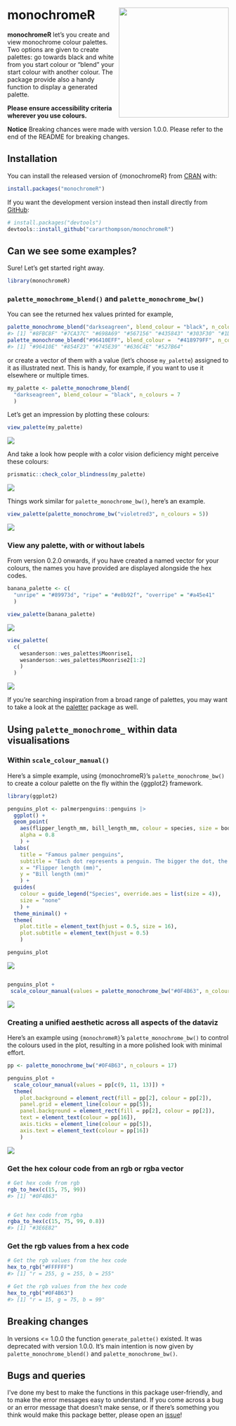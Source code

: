 
# monochromeR <img src='man/figures/logo.png' style="float:right" height="250" />

**monochromeR** let’s you create and view monochrome colour palettes.
Two options are given to create palettes: go towards black and white
from you start colour or “blend” your start colour with another colour.
The package provide also a handy function to display a generated
palette.

<!-- mention `rgb_to_hex()` and co if maintaining them -->

**Please ensure accessibility criteria wherever you use colours.**

**Notice** Breaking chances were made with version 1.0.0. Please refer
to the end of the README for breaking changes.

## Installation

You can install the released version of {monochromeR} from
[CRAN](https://CRAN.R-project.org) with:

``` r
install.packages("monochromeR")
```

If you want the development version instead then install directly from
[GitHub](https://github.com/):

``` r
# install.packages("devtools")
devtools::install_github("cararthompson/monochromeR")
```

## Can we see some examples?

Sure! Let’s get started right away.

``` r
library(monochromeR)
```

### `palette_monochrome_blend()` and `palette_monochrome_bw()`

You can see the returned hex values printed for example,

``` r
palette_monochrome_blend("darkseagreen", blend_colour = "black", n_colours = 7)
#> [1] "#8FBC8F" "#7CA37C" "#698A69" "#567156" "#435843" "#303F30" "#1D261D"
palette_monochrome_blend("#96410EFF", blend_colour =  "#418979FF", n_colours = 5)
#> [1] "#96410E" "#854F23" "#745E39" "#636C4E" "#527B64"
```

or create a vector of them with a value (let’s choose `my_palette`)
assigned to it as illustrated next. This is handy, for example, if you
want to use it elsewhere or multiple times.

``` r
my_palette <- palette_monochrome_blend(
  "darkseagreen", blend_colour = "black", n_colours = 7
  )
```

Let’s get an impression by plotting these colours:

``` r
view_palette(my_palette)
```

![](man/figures/README-unnamed-chunk-5-1.png)<!-- -->

And take a look how people with a color vision deficiency might perceive
these colours:

``` r
prismatic::check_color_blindness(my_palette)
```

![](man/figures/README-unnamed-chunk-6-1.png)<!-- -->

Things work similar for `palette_monochrome_bw()`, here’s an example.

``` r
view_palette(palette_monochrome_bw("violetred3", n_colours = 5))
```

![](man/figures/README-unnamed-chunk-7-1.png)<!-- -->

### View any palette, with or without labels

From version 0.2.0 onwards, if you have created a named vector for your
colours, the names you have provided are displayed alongside the hex
codes.

``` r
banana_palette <- c(
  "unripe" = "#89973d", "ripe" = "#e8b92f", "overripe" = "#a45e41"
  )

view_palette(banana_palette)
```

![](man/figures/README-unnamed-chunk-8-1.png)<!-- -->

``` r
view_palette(
  c(
    wesanderson::wes_palettes$Moonrise1,
    wesanderson::wes_palettes$Moonrise2[1:2]
    )
  )
```

![](man/figures/README-unnamed-chunk-9-1.png)<!-- -->

If you’re searching inspiration from a broad range of palettes, you may
want to take a look at the
[paletter](https://emilhvitfeldt.github.io/paletteer/) package as well.

## Using `palette_monochrome_` within data visualisations

### Within `scale_colour_manual()`

Here’s a simple example, using {monochromeR}’s `palette_monochrome_bw()`
to create a colour palette on the fly within the {ggplot2} framework.

``` r
library(ggplot2)

penguins_plot <- palmerpenguins::penguins |>
  ggplot() +
  geom_point(
    aes(flipper_length_mm, bill_length_mm, colour = species, size = body_mass_g),
    alpha = 0.8
    ) +
  labs(
    title = "Famous palmer penguins", 
    subtitle = "Each dot represents a penguin. The bigger the dot, the heavier the penguin. \nLook at them!",
    x = "Flipper length (mm)",
    y = "Bill length (mm)"
    ) +
  guides(
    colour = guide_legend("Species", override.aes = list(size = 4)),
    size = "none"
    ) +
  theme_minimal() +
  theme(
    plot.title = element_text(hjust = 0.5, size = 16),
    plot.subtitle = element_text(hjust = 0.5)
    )

penguins_plot
```

![](man/figures/README-unnamed-chunk-10-1.png)<!-- -->

``` r

penguins_plot +
 scale_colour_manual(values = palette_monochrome_bw("#0F4B63", n_colours = 3))
```

![](man/figures/README-unnamed-chunk-10-2.png)<!-- -->

### Creating a unified aesthetic across all aspects of the dataviz

Here’s an example using `{monochromeR}`’s `palette_monochrome_bw()` to
control the colours used in the plot, resulting in a more polished look
with minimal effort.

``` r
pp <- palette_monochrome_bw("#0F4B63", n_colours = 17)

penguins_plot +
  scale_colour_manual(values = pp[c(9, 11, 13)]) +
  theme(
    plot.background = element_rect(fill = pp[2], colour = pp[2]),
    panel.grid = element_line(colour = pp[5]),
    panel.background = element_rect(fill = pp[2], colour = pp[2]),
    text = element_text(colour = pp[16]),
    axis.ticks = element_line(colour = pp[5]),
    axis.text = element_text(colour = pp[16])
    )
```

![](man/figures/README-unnamed-chunk-11-1.png)<!-- -->

### Get the hex colour code from an rgb or rgba vector

<!-- to do -->

``` r
# Get hex code from rgb
rgb_to_hex(c(15, 75, 99))
#> [1] "#0F4B63"


# Get hex code from rgba
rgba_to_hex(c(15, 75, 99, 0.8))
#> [1] "#3E6E82"
```

### Get the rgb values from a hex code

<!-- to do -->

``` r
# Get the rgb values from the hex code
hex_to_rgb("#FFFFFF")
#> [1] "r = 255, g = 255, b = 255"

# Get the rgb values from the hex code
hex_to_rgb("#0F4B63")
#> [1] "r = 15, g = 75, b = 99"
```

## Breaking changes

In versions \<= 1.0.0 the function `generate_palette()` existed. It was
deprecated with version 1.0.0. It’s main intention is now given by
`palette_monochrome_blend()` and `palette_monochrome_bw()`.

## Bugs and queries

I’ve done my best to make the functions in this package user-friendly,
and to make the error messages easy to understand. If you come across a
bug or an error message that doesn’t make sense, or if there’s something
you think would make this package better, please open an
[issue](https://github.com/cararthompson/monochromeR/issues)!
